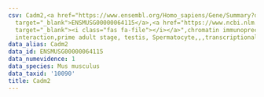 ```yaml
---
csv: Cadm2,<a href="https://www.ensembl.org/Homo_sapiens/Gene/Summary?db=core;g=ENSMUSG00000064115"
  target="_blank">ENSMUSG00000064115</a>,<a href="https://www.ncbi.nlm.nih.gov/pubmed/25450459"
  target="_blank"><i class="fas fa-file"></i></a>",chromatin immunoprecipitation assay,direct
  interaction,prime adult stage, testis, Spermatocyte,,,transcriptional regulation,
data_alias: Cadm2
data_id: ENSMUSG00000064115
data_numevidence: 1
data_species: Mus musculus
data_taxid: '10090'
title: Cadm2
---
```

